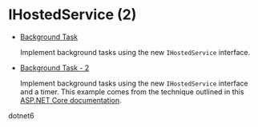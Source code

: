 # IHostedService (2)

* [Background Task](/projects/ihosted-service/ihosted-service-1)

  Implement background tasks using the new `IHostedService` interface.

* [Background Task - 2](/projects/ihosted-service/ihosted-service-2)

  Implement background tasks using the new `IHostedService` interface and a timer. This example comes from the technique outlined in this [ASP.NET Core documentation](https://docs.microsoft.com/en-us/aspnet/core/fundamentals/host/hosted-services). 

dotnet6
